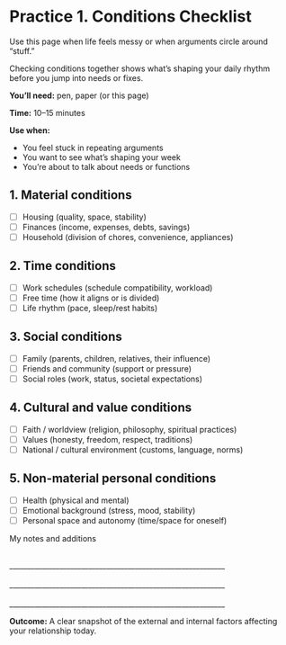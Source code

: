 # Practice 1. Conditions Checklist

Use this page when life feels messy or when arguments circle around “stuff.”

Checking conditions together shows what’s shaping your daily rhythm before you jump into needs or fixes.

**You’ll need:** pen, paper (or this page)

**Time:** 10–15 minutes

**Use when:**

- You feel stuck in repeating arguments
- You want to see what’s shaping your week
- You’re about to talk about needs or functions

## 1. Material conditions

- ☐ Housing (quality, space, stability)
- ☐ Finances (income, expenses, debts, savings)
- ☐ Household (division of chores, convenience, appliances)

## 2. Time conditions

- ☐ Work schedules (schedule compatibility, workload)
- ☐ Free time (how it aligns or is divided)
- ☐ Life rhythm (pace, sleep/rest habits)

## 3. Social conditions

- ☐ Family (parents, children, relatives, their influence)
- ☐ Friends and community (support or pressure)
- ☐ Social roles (work, status, societal expectations)

## 4. Cultural and value conditions

- ☐ Faith / worldview (religion, philosophy, spiritual practices)
- ☐ Values (honesty, freedom, respect, traditions)
- ☐ National / cultural environment (customs, language, norms)

## 5. Non-material personal conditions

- ☐ Health (physical and mental)
- ☐ Emotional background (stress, mood, stability)
- ☐ Personal space and autonomy (time/space for oneself)

My notes and additions

<br/>
____________________________________________________________
<br/><br/>
____________________________________________________________
<br/><br/>
____________________________________________________________

**Outcome:** A clear snapshot of the external and internal factors affecting your relationship today.
